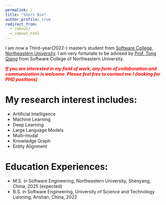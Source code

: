 ```yaml
---
permalink: /
title: "Short Bio"
author_profile: true
redirect_from: 
  - /about/
  - /about.html
---
```


I am now a Third-year(2022-) master’s student from [Software College](http://sc.neu.edu.cn/english/mainm.htm), [Northeastern University](https://www.neu.edu.cn/). I am very fortunate to be advised by [Prof. Tong Qiang](http://faculty.neu.edu.cn/tongq/en/index.htm) from Software College of Northeastern University. 

 <font color='red'>***If you are interested in my field of work, any form of collaboration and communication is welcome. Please feel free to contact me ! (looking for PHD positions)***</font> 

# My research interest includes:

- Artificial Intelligence
- Machine Learning
- Deep Learning
- Large Language Models
- Multi-modal
- Knowledge Graph
- Entity Alignment

# Education Experiences:

- M.S. in Software Engineering, Northeastern University, Shenyang, China, 2025 (expected)
- B.S. in Software Engineering, University of Science and Technology Liaoning, Anshan, China, 2022